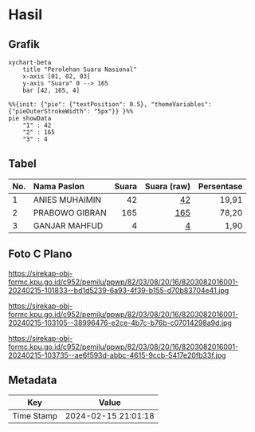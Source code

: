 # Hasil

## Grafik

```mermaid
xychart-beta
    title "Perolehan Suara Nasional"
    x-axis [01, 02, 03]
    y-axis "Suara" 0 --> 165
    bar [42, 165, 4]
```

```mermaid
%%{init: {"pie": {"textPosition": 0.5}, "themeVariables": {"pieOuterStrokeWidth": "5px"}} }%%
pie showData
    "1" : 42
    "2" : 165
    "3" : 4
```

## Tabel

| No. | Nama Paslon    | Suara | Suara (raw) | Persentase |
|:--- |:-------------- | -----:| -----------:| ----------:|
| 1   | ANIES MUHAIMIN | 42    | [42][p-1]   | 19,91      |
| 2   | PRABOWO GIBRAN | 165   | [165][p-2]  | 78,20      |
| 3   | GANJAR MAHFUD  | 4     | [4][p-3]    | 1,90       |


[p-1]: https://github.com/gigit-pemilu/pemilu-2024/blob/main/pilpres/hitung-suara/sub/82-maluku-utara/sub/03-halmahera-utara/sub/08-malifut/sub/2016-peleri/sub/001-tps/sub/paslon-1.txt
[p-2]: https://github.com/gigit-pemilu/pemilu-2024/blob/main/pilpres/hitung-suara/sub/82-maluku-utara/sub/03-halmahera-utara/sub/08-malifut/sub/2016-peleri/sub/001-tps/sub/paslon-2.txt
[p-3]: https://github.com/gigit-pemilu/pemilu-2024/blob/main/pilpres/hitung-suara/sub/82-maluku-utara/sub/03-halmahera-utara/sub/08-malifut/sub/2016-peleri/sub/001-tps/sub/paslon-3.txt

## Foto C Plano

https://sirekap-obj-formc.kpu.go.id/c952/pemilu/ppwp/82/03/08/20/16/8203082016001-20240215-101833--bd1d5239-6a93-4f39-b155-d70b83704e41.jpg

https://sirekap-obj-formc.kpu.go.id/c952/pemilu/ppwp/82/03/08/20/16/8203082016001-20240215-103105--38996476-e2ce-4b7c-b76b-c07014298a9d.jpg

https://sirekap-obj-formc.kpu.go.id/c952/pemilu/ppwp/82/03/08/20/16/8203082016001-20240215-103735--ae6f593d-abbc-4615-9ccb-5417e20fb33f.jpg


## Metadata

| Key        | Value               |
| ---------- | ------------------- |
| Time Stamp | 2024-02-15 21:01:18 |



